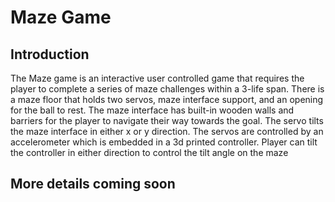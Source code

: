 # Maze Game
## Introduction

The Maze game is an interactive user controlled game that requires the player to complete a series of maze challenges within a 3-life span.
There is a maze floor that holds two servos, maze interface support, and an opening for the ball to rest. The maze interface has built-in wooden
walls and barriers for the player to navigate their way towards the goal. The servo tilts the maze interface in either x or y direction. 
The servos are controlled by an accelerometer which is embedded in a 3d printed controller. Player can tilt the controller in either direction
to control the tilt angle on the maze


## More details coming soon
